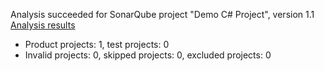 Analysis succeeded for SonarQube project "Demo C# Project", version 1.1 [Analysis results](http://192.168.99.100:9000/dashboard/index/org.sonarqube:sonarqube-scanner-msbuild)
- Product projects: 1, test projects: 0
- Invalid projects: 0, skipped projects: 0, excluded projects: 0
